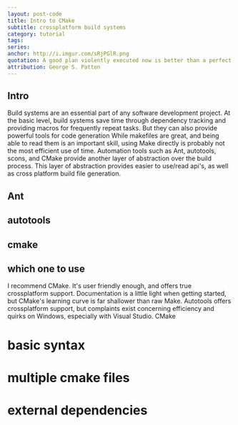 ```yaml
---
layout: post-code
title: Intro to CMake
subtitle: crossplatform build systems
category: tutorial
tags:
series:
anchor: http://i.imgur.com/sRjPGlR.png
quotation: A good plan violently executed now is better than a perfect plan executed next week.
attribution: George S. Patton
---
```



## Intro
Build systems are an essential part of any software development project. At the basic level, build systems save time through dependency tracking and providing macros for frequently repeat tasks. But they can also provide powerful tools for code generation 
While makefiles are great, and being able to read them is an important skill, using Make directly is probably not the most efficient use of time. Automation tools such as Ant, autotools, scons, and CMake provide another layer of abstraction over the build process. This layer of abstraction provides easier to use/read api's, as well as cross platform build file generation.
## Ant

## autotools

## cmake

## which one to use
I recommend CMake. It's user friendly enough, and offers true crossplatform support. Documentation is a little light when getting started, but CMake's learning curve is far shallower than raw Make. Autotools offers crossplatform support, but complaints exist concerning efficiency and quirks on Windows, especially with Visual Studio. CMake

# basic syntax

# multiple cmake files

# external dependencies
